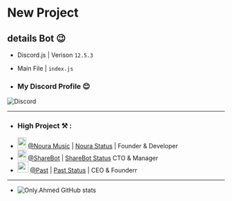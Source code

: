 # New Project

## details Bot 😉
- Discord.js | Verison `12.5.3`
- Main File | `index.js`

- ### My Discord Profile 😊
![Discord](https://discord.c99.nl/widget/theme-1/919719379439071242.png)

---

- ### High Project ⚒ :
- <img src="https://cdn.discordapp.com/emojis/945392594572152903.webp?size=80&quality=lossless" width="20" height="25"> [@Noura Music](https://discord.gg/m56w5Tez3a) | [Noura Status](https://discord.gg/eCgeB3JvZz) | Founder & Developer
- <img src="https://cdn.discordapp.com/emojis/885573563917168700.webp?size=80&quality=lossless" width="20" height="25"> [@ShareBot](https://discord.gg/zPzmnkztcu) | [ShareBot Status](https://discord.gg/ND3nGTqP27) CTO & Manager
- <img src="https://cdn.discordapp.com/emojis/940615983842857090.webp?size=80&quality=lossless" height="25"> [@Past](https://discord.gg/wJusq3vQhT) | [Past Status](https://discord.gg/59nAZwtkJs) | CEO & Founderr
---
- ![Only.Ahmed GitHub stats](https://github-readme-stats.vercel.app/api?username=Ahmed1Dev&show_icons=true&theme=radical)

